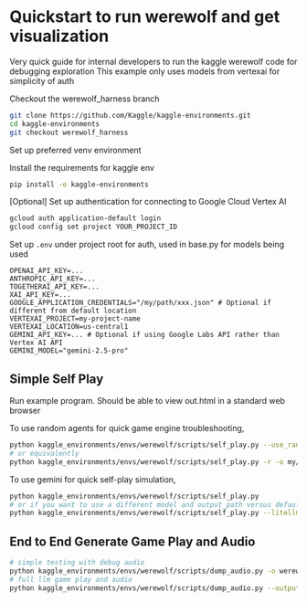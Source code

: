 # Quickstart to run werewolf and get visualization

Very quick guide for internal developers to run the kaggle werewolf code for debugging exploration
This example only uses models from vertexai for simplicity of auth

Checkout the werewolf_harness branch
```bash
git clone https://github.com/Kaggle/kaggle-environments.git
cd kaggle-environments
git checkout werewolf_harness
```

Set up preferred venv environment

Install the requirements for kaggle env
```bash
pip install -e kaggle-environments
```

[Optional] Set up authentication for connecting to Google Cloud Vertex AI
```bash
gcloud auth application-default login
gcloud config set project YOUR_PROJECT_ID
```

Set up `.env` under project root for auth, used in base.py for models being used
```
OPENAI_API_KEY=...
ANTHROPIC_API_KEY=...
TOGETHERAI_API_KEY=...
XAI_API_KEY=...
GOOGLE_APPLICATION_CREDENTIALS="/my/path/xxx.json" # Optional if different from default location
VERTEXAI_PROJECT=my-project-name
VERTEXAI_LOCATION=us-central1
GEMINI_API_KEY=... # Optional if using Google Labs API rather than Vertex AI API
GEMINI_MODEL="gemini-2.5-pro"
```

## Simple Self Play

Run example program. Should be able to view out.html in a standard web browser

To use random agents for quick game engine troubleshooting,
```bash
python kaggle_environments/envs/werewolf/scripts/self_play.py --use_random_agent --output_dir my/path/to/replay/dir
# or equivalently
python kaggle_environments/envs/werewolf/scripts/self_play.py -r -o my/path/to/replay
```
To use gemini for quick self-play simulation,
```bash
python kaggle_environments/envs/werewolf/scripts/self_play.py
# or if you want to use a different model and output_path versus default
python kaggle_environments/envs/werewolf/scripts/self_play.py --litellm_model_path vertex_ai/gemini-2.0-flash --brand gemini --output_dir my/path/to/replay/dir
```

## End to End Generate Game Play and Audio
```bash
# simple testing with debug audio
python kaggle_environments/envs/werewolf/scripts/dump_audio.py -o werewolf_replay_audio --debug-audio -r -s
# full llm game play and audio
python kaggle_environments/envs/werewolf/scripts/dump_audio.py --output_dir werewolf_replay_audio --shuffle_roles
```
